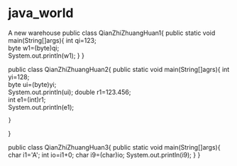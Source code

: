 # java_world
A new warehouse
public class QianZhiZhuangHuan1{
    public static void main(String[]args){
        int qi=123;                        
        byte w1=(byte)qi;                  
        System.out.println(w1);
    }
}




public class QianZhiZhuangHuan2{
    public static void main(String[]agrs){
        int  yi=128;                     
        byte ui=(byte)yi;                
        System.out.println(ui);
        double r1=123.456;                
        int    e1=(int)r1;                
        System.out.println(e1);

    }
}

public class QianZhiZhuangHuan3{
    public static void main(String[]args){
        char i1='A';
        int  io=i1+0;
        char i9=(char)io;
        System.out.println(i9);
    }
}

